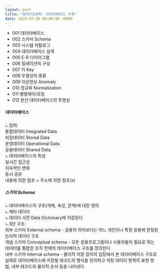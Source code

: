 ```yaml
---
layout: post
title: "정처기3과목: 데이터베이스 구축"
date: 2025-07-28 00:00:00 +0900
---
```


* 001 데이터베이스<br/>
* 002 스키마 Schema<br/>
* 003 시스템 카탈로그<br/>
* 004 데이터베이스 설계<br/>
* 005 E-R 다이어그램<br/>
* 006 릴레이션의 구성<br/>
* 007 키 Key<br/>
* 008 무결성의 종류<br/>
* 009 이상현상 Anomaly<br/>
* 010 정규화 Normalization<br/>
* 011 병행제어/로킹<br/>
* 012 분산 데이터베이스의 투명성<br/>

##### 데이터베이스 
ㄴ정의: <br/>
통합데이터 Integrated Data<br/>
저장데이터 Stored Data <br/>
운영데이터 Operational Data<br/>
공용데이터 Shared Data<br/>
ㄴ데이터베이스의 특성 <br/>
실시간 접근성<br/>
지속적인 변화<br/>
동시 공유 <br/>
내용에 의한 참조 = 주소에 의한 참조(x)<br/>

##### 스키마 Schema
ㄴ데이터베이스의 구조(개체, 속성, 관계)에 대한 정의<br/>
ㄴ메타 데이터 <br/>
ㄴ데이터 사전 Data Dictionary에 저장된다<br/>
ㄴ3단 구조:<br/>
외부 스키마 External schema - 공용의 의미보다는 어느 개인이나 특정 응용에 한정된 논리적 데이터 구조 <br/>
개념 스키마 Conceptual schema - 모든 응용프로그램이나 사용자들이 필요로 하는 데이터를 통합한 조직 전체의 데이터베이스 구조를 정의한다 <br/>
내부 스키마 Internal schema - 물리적 저장 장치의 입장에서 본 데이터베이스 구조로 실제로 데이터베이스에 저장될 레코드의 형식을 정의하고 저장 데이터 항목의 표현 방법, 내부 레코드의 물리적 순서 등을 나타낸다<br/>


